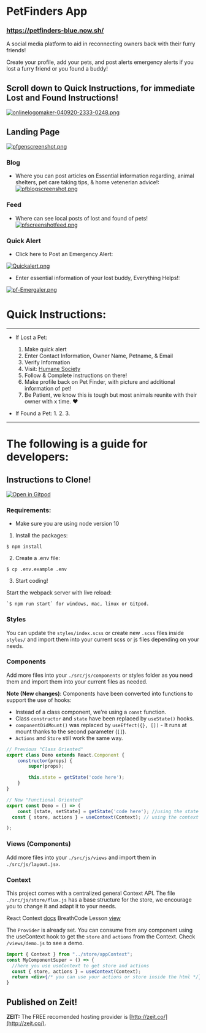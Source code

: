 # PetFinders App
### https://petfinders-blue.now.sh/
A social media platform to aid in reconnecting owners back with their furry friends!

Create your profile, add your pets, and post alerts emergency alerts if you lost a furry friend or you found a buddy!
	
## Scroll down to Quick Instructions, for immediate Lost and Found Instructions!

[![onlinelogomaker-040920-2333-0248.png](https://i.postimg.cc/MGQ39PLB/onlinelogomaker-040920-2333-0248.png)](https://postimg.cc/4KX1d5s4)

## Landing Page
[![pfgenscreenshot.png](https://i.postimg.cc/zXmzpvG2/pfgenscreenshot.png)](https://postimg.cc/c6mGLsYf)

### Blog
* Where you can post articles on Essential information regarding, animal shelters, pet care taking tips, & home vetenerian advice!:
[![pfblogscreenshot.png](https://i.postimg.cc/qRSkPMXR/pfblogscreenshot.png)](https://postimg.cc/dkRPdFfP)

### Feed
* Where can see local posts of lost and found of pets!
[![pfscreenshotfeed.png](https://i.postimg.cc/RCJCcK4n/pfscreenshotfeed.png)](https://postimg.cc/rzcLTdd8)

### Quick Alert
* Click here to Post an Emergency Alert:

[![Quickalert.png](https://i.postimg.cc/sDpVLzBj/Quickalert.png)](https://postimg.cc/BXn98dck)

* Enter essential information of your lost buddy, Everything Helps!:

[![pf-Emergaler.png](https://i.postimg.cc/PJDtTs2M/pf-Emergaler.png)](https://postimg.cc/JH1w5gwy)

# Quick Instructions:
---------------------------------------------------------------------------------
* If Lost a Pet:
	1. Make quick alert
	2. Enter Contact Information, Owner Name, Petname, & Email
	3. Verify Information
	6. Visit: [Humane Society](https://www.humanesociety.org/resources/what-do-if-you-lose-your-pet)
	5. Follow & Complete instructions on there!
	6. Make profile back on Pet Finder, with picture and additional information of pet!
	7. Be Patient, we know this is tough but most animals reunite with their owner with x time. :heart:
	
* If Found a Pet:
	1.
	2.
	3.

--------------------------------------------------------------------------------------------------------
# The following is a guide for developers:

## Instructions to Clone!
[![Open in Gitpod](https://gitpod.io/button/open-in-gitpod.svg)](https://gitpod.io#https://github.com/4GeeksAcademy/react-hello-webapp.git)

### Requirements:
- Make sure you are using node version 10

1. Install the packages:
```
$ npm install
```
2. Create a .env file:
```
$ cp .env.example .env
```
3. Start coding!

Start the webpack server with live reload:

```
`$ npm run start` for windows, mac, linux or Gitpod.
```

### Styles
You can update the `styles/index.scss` or create new `.scss` files inside `styles/` and import them into your current scss or js files depending on your needs.

### Components
Add more files into your `./src/js/components` or styles folder as you need them and import them into your current files as needed.

**Note (New changes)**: Components have been converted into functions to support the use of hooks:
* Instead of a class component, we're using a `const` function.
* Class `constructor` and `state` have been replaced by `useState()` hooks.
* `componentDidMount()` was replaced by `useEffect({}, [])` - It runs at mount thanks to the second parameter (`[]`).
* `Actions` and `Store` still work the same way.

```jsx
// Previous "Class Oriented"
export class Demo extends React.Component {
	constructor(props) {
		super(props);

		this.state = getState('code here');
	}
}

// New "Functional Oriented"
export const Demo = () => (
	const [state, setState] = getState('code here'); //using the state (if needed)
  const { store, actions } = useContext(Context); // using the context (if needed)

);
```

### Views (Components)
Add more files into your `./src/js/views` and import them in `./src/js/layout.jsx`.

### Context
This project comes with a centralized general Context API. The file `./src/js/store/flux.js` has a base structure for the store, we encourage you to change it and adapt it to your needs.

React Context [docs](https://reactjs.org/docs/context.html)
BreathCode Lesson [view](https://content.breatheco.de/lesson/react-hooks-explained)

The `Provider` is already set. You can consume from any component using the useContext hook to get the `store` and `actions` from the Context. Check `/views/demo.js` to see a demo.

```jsx
import { Context } from "../store/appContext";
const MyComponentSuper = () => {
  //here you use useContext to get store and actions
  const { store, actions } = useContext(Context);
  return <div>{/* you can use your actions or store inside the html */}</div>
}
```

## Published on Zeit!
**ZEIT:** The FREE recomended hosting provider is [http://zeit.co/](http://zeit.co/).
